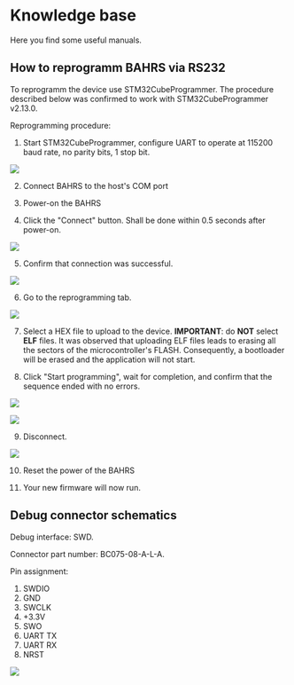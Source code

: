 # Knowledge base

Here you find some useful manuals.

## How to reprogramm BAHRS via RS232

To reprogramm the device use STM32CubeProgrammer. The procedure described below was confirmed to work with STM32CubeProgrammer v2.13.0.

Reprogramming procedure:

1. Start STM32CubeProgrammer, configure UART to operate at 115200 baud rate, no parity bits, 1 stop bit.

![](img/Start_STM32CubeProgrammer.png)

2. Connect BAHRS to the host's COM port

3. Power-on the BAHRS

4. Click the "Connect" button. Shall be done within 0.5 seconds after power-on.

![](img/Start_STM32CubeProgrammer_Connect.png)

5. Confirm that connection was successful.

![](img/Start_STM32CubeProgrammer_Connection_Successful.png)

6. Go to the reprogramming tab.

![](img/Start_STM32CubeProgrammer_Reprogramming.png)

7. Select a HEX file to upload to the device. **IMPORTANT**: do **NOT** select **ELF** files. It was observed that uploading ELF files leads to erasing all the sectors of the microcontroller's FLASH. Consequently, a bootloader will be erased and the application will not start.

8. Click "Start programming", wait for completion, and confirm that the sequence ended with no errors.

![](img/Start_STM32CubeProgrammer_Reprogramming_in_Progress.png)

![](img/Start_STM32CubeProgrammer_Reprogramming_Successful.png)

9. Disconnect.

![](img/Start_STM32CubeProgrammer_Disconnect.png)

10. Reset the power of the BAHRS

11. Your new firmware will now run.

## Debug connector schematics

Debug interface: SWD.

Connector part number: BC075-08-A-L-A.

Pin assignment:

1. SWDIO
2. GND
3. SWCLK
4. +3.3V
5. SWO
6. UART TX
7. UART RX
8. NRST

![](img/Debug_connector.png)

